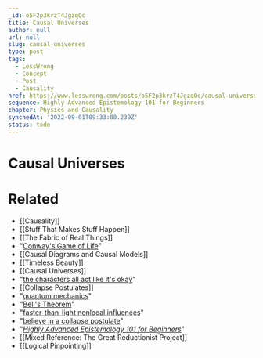 ```yaml
---
_id: o5F2p3krzT4JgzqQc
title: Causal Universes
author: null
url: null
slug: causal-universes
type: post
tags:
  - LessWrong
  - Concept
  - Post
  - Causality
href: https://www.lesswrong.com/posts/o5F2p3krzT4JgzqQc/causal-universes
sequence: Highly Advanced Epistemology 101 for Beginners
chapter: Physics and Causality
synchedAt: '2022-09-01T09:33:00.239Z'
status: todo
---
```


# Causal Universes


# Related

- [[Causality]]
- [[Stuff That Makes Stuff Happen]]
- [[The Fabric of Real Things]]
- "[Conway's Game of Life](http://en.wikipedia.org/wiki/Conway's_Game_of_Life)"
- [[Causal Diagrams and Causal Models]]
- [[Timeless Beauty]]
- [[Causal Universes]]
- "[the characters all act like it's okay](http://yudkowsky.net/other/fiction/the-sword-of-good)"
- [[Collapse Postulates]]
- "[quantum mechanics](/lw/r5/the_quantum_physics_sequence/)"
- "[Bell's Theorem](/lw/q1/bells_theorem_no_epr_reality/)"
- "[faster-than-light nonlocal influences](/lw/q2/spooky_action_at_a_distance_the_nocommunication/)"
- "[believe in a collapse postulate](/lw/q7/if_manyworlds_had_come_first/)"
- "[_Highly Advanced Epistemology 101 for Beginners_](http://wiki.lesswrong.com/wiki/Highly_Advanced_Epistemology_101_for_Beginners)"
- [[Mixed Reference: The Great Reductionist Project]]
- [[Logical Pinpointing]]